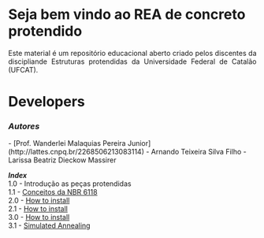 <h1>Seja bem vindo ao REA de concreto protendido</h1>

<p align="justify">Este material é um repositório educacional aberto criado pelos discentes da discipliande Estruturas protendidas da Universidade Federal de Catalão (UFCAT).</p>

<h1>Developers</h1>

<h3><i>Autores</i></h3>  
- [Prof. Wanderlei Malaquias Pereira Junior](http://lattes.cnpq.br/2268506213083114)  
- Arnando Teixeira Silva Filho   
- Larissa Beatriz Dieckow Massirer


_**Index**_  
1.0 - Introdução as peças protendidas  
1.1 - [Conceitos da NBR 6118](https://wmpjrufg.github.io/FEA0067-ESTRUTURAS-PROTENDIDAS)  
2.0 - [How to install](https://wmpjrufg.github.io/META_TOOLBOX/CAP_1-1.html)     
2.1 - [How to install](https://wmpjrufg.github.io/META_TOOLBOX/CAP_1-1.html)   
3.0 - [How to install](https://wmpjrufg.github.io/META_TOOLBOX/CAP_1-1.html)  
3.1 - [Simulated Annealing](https://wmpjrufg.github.io/META_TOOLBOX/CAP_3-1.html)   
